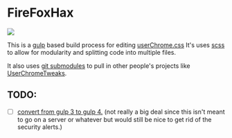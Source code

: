 # FireFoxHax

![](./assets/images/logo.gif)

This is a [gulp](https://gulpjs.com/) based build process for editing [userChrome.css](https://www.userchrome.org/)
It's uses [scss](https://sass-lang.com/documentation/syntax) to allow for modularity and splitting code into multiple files.

It also uses [git submodules](https://git-scm.com/book/en/v2/Git-Tools-Submodules) to pull in other people's projects like [UserChromeTweaks](https://github.com/Timvde/UserChrome-Tweaks).

## TODO:

- [ ] [convert from gulp 3 to gulp 4.](https://www.sitepoint.com/how-to-migrate-to-gulp-4/) (not really a big deal since this isn't meant to go on a server or whatever but would still be nice to get rid of the security alerts.)
